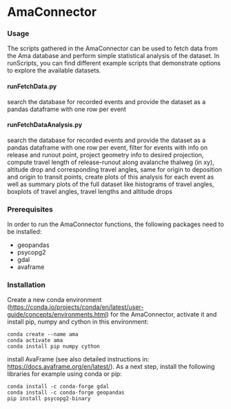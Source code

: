 # AmaConnector

### Usage
The scripts gathered in the AmaConnector can be used to fetch data from the Ama
database and perform simple statistical analysis of the dataset. In runScripts,
you can find different example scripts that demonstrate options to explore the
available datasets.

#### runFetchData.py
search the database for recorded events and provide the dataset as a pandas
dataframe with one row per event

#### runFetchDataAnalysis.py
search the database for recorded events and provide the dataset as a pandas
dataframe with one row per event, filter for events with info on release and
runout point, project geometry info to desired projection, compute travel
length of release-runout along avalanche thalweg (in xy), altitude drop and
corresponding travel angles, same for origin to deposition and origin to
transit points, create plots of this analysis for each event as well as summary
plots of the full dataset like histograms of travel angles, boxplots of travel
angles, travel lengths and altitude drops


### Prerequisites

In order to run the AmaConnector functions, the following packages need to be
installed:

* geopandas
* psycopg2
* gdal
* avaframe


### Installation

Create a new conda environment
(https://conda.io/projects/conda/en/latest/user-guide/concepts/environments.html)
for the AmaConnector, activate it and install pip, numpy and cython in this
environment:

    conda create --name ama
    conda activate ama
    conda install pip numpy cython

install AvaFrame (see also detailed instructions in:
https://docs.avaframe.org/en/latest/). As a next step, install the following
libraries for example using conda or pip:

    conda install -c conda-forge gdal
    conda install -c conda-forge geopandas
    pip install psycopg2-binary
